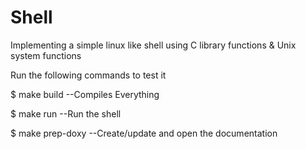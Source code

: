 # Shell
Implementing a simple linux like shell using C library functions &amp; Unix system functions

Run the following commands to test it

$ make build
--Compiles Everything

$ make run
--Run the shell

$ make prep-doxy
--Create/update and open the documentation
